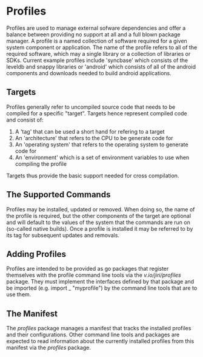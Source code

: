 # Profiles

Profiles are used to manage external sofware dependencies and offer a balance
between providing no support at all and a full blown package manager.
A profile is a named collection of software required for a given system component or
application. The name of the profile refers to all of the required software,
which may a single library or a collection of libraries or SDKs.
Current example profiles include 'syncbase' which consists of the leveldb and
snappy libraries or 'android' which consists of all of the android components and
downloads needed to build android applications.

## Targets

Profiles generally refer to uncompiled source code that needs to be compiled for
a specific "target". Targets hence represent compiled code and consist of:

1. A 'tag' that can be used a short hand for refering to a target
2. An 'architecture' that refers to the CPU to be generate code for
3. An 'operating system' that refers to the operating system to generate code for
4. An 'environment' which is a set of environment variables to use when compiling the profile

Targets thus provide the basic support needed for cross compilation.

## The Supported Commands

Profiles may be installed, updated or removed. When doing so, the name of the
profile is required, but the other components of the target are optional and will
default to the values of the system that the commands are run on (so-called
native builds). Once a profile is installed it may be referred to by its tag
for subsequent updates and removals.

## Adding Profiles

Profiles are intended to be provided as go packages that register themselves
with the profile command line tools via the *v.io/jiri/profiles* package.
They must implement the interfaces defined by that package and be imported
(e.g. import _ "myprofile") by the command line tools that are to use them.

## The Manifest

The *profiles* package manages a manifest that tracks the installed profiles
and their configurations. Other command line tools and packages are expected
to read information about the currently installed profiles from this manifest
via the *profiles* package.

